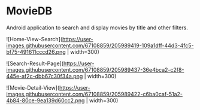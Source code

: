 # MovieDB
Android application to search and display movies by title and other filters.

![Home-View-Search](https://user-images.githubusercontent.com/67108859/205989419-109a1dff-44d3-4fc5-bf75-491611cccd26.png | width=300)

![Search-Result-Page](https://user-images.githubusercontent.com/67108859/205989437-36e4bca2-c2f8-445e-af2c-dbb67c30f34a.png | width=300)

![Movie-Detail-View](https://user-images.githubusercontent.com/67108859/205989422-c6ba0caf-51a2-4b84-80ce-9ea139d60cc2.png | width=300)
